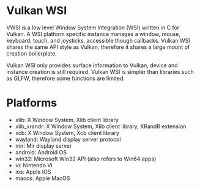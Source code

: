 # Vulkan WSI
VWSI is a low level Window System Integration (WSI) written in C for Vulkan. A WSI platform specific instance manages a window, mouse, keyboard, touch, and joysticks, accessible though callbacks. Vulkan WSI shares the same API style as Vulkan, therefore it shares a large mount of creation boilerplate.

Vulkan WSI only provides surface information to Vulkan, device and instance creation is still required. Vulkan WSI is simpler than libraries such as GLFW, therefore some functions are limited.

# Platforms
- xlib: X Window System, Xlib client library
- xlib_xrandr: X Window System, Xlib client library, XRandR extension
- xcb: X Window System, Xcb client library
- wayland: Wayland display server protocol
- mir: Mir display server
- android: Android OS
- win32: Microsoft Win32 API (also refers to Win64 apps)
- vi: Nintendo Vi
- ios: Apple IOS
- macos: Apple MacOS